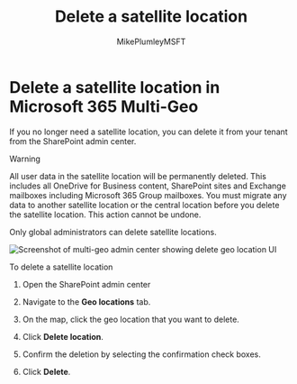 ﻿---
title: "Delete a satellite location"
ms.reviewer: adwood
ms.author: mikeplum
author: MikePlumleyMSFT
manager: pamgreen
audience: ITPro
ms.topic: article
ms.service: o365-solutions
f1.keywords:
- NOCSH
ms.custom: 
ms.collection: Strat_SP_gtc
localization_priority: Priority
description: "Learn how to delete a satellite location in Microsoft 365 Multi-Geo."
---

# Delete a satellite location in Microsoft 365 Multi-Geo

If you no longer need a satellite location, you can delete it from your tenant from the SharePoint admin center.

> [!WARNING]
> All user data in the satellite location will be permanently deleted. This includes all OneDrive for Business content, SharePoint sites and Exchange mailboxes including Microsoft 365 Group mailboxes. You must migrate any data to another satellite location or the central location before you delete the satellite location. This action cannot be undone.

Only global administrators can delete satellite locations.

![Screenshot of multi-geo admin center showing delete geo location UI](media/multi-geo-delete-satellite-location.png)

To delete a satellite location

1. Open the SharePoint admin center

2. Navigate to the **Geo locations** tab.

3. On the map, click the geo location that you want to delete.

4. Click **Delete location**.

5. Confirm the deletion by selecting the confirmation check boxes.

6. Click **Delete**.
